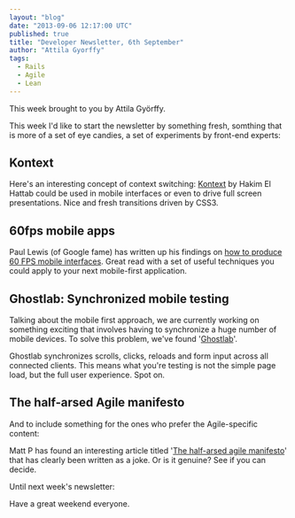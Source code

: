 ```yaml
---
layout: "blog"
date: "2013-09-06 12:17:00 UTC"
published: true
title: "Developer Newsletter, 6th September"
author: "Attila Gyorffy"
tags:
  - Rails
  - Agile
  - Lean
---
```


This week brought to you by Attila Györffy.

This week I'd like to start the newsletter by something fresh, somthing that is more of a set of eye candies, a set of experiments by front-end experts:

## Kontext

Here's an interesting concept of context switching: [Kontext](http://lab.hakim.se/kontext/) by Hakim El Hattab could be used in mobile interfaces or even to drive full screen presentations. Nice and fresh transitions driven by CSS3.

## 60fps mobile apps

Paul Lewis (of Google fame) has written up his findings on [how to produce 60 FPS mobile interfaces](http://aerotwist.com/blog/making-a-60fps-mobile-app/). Great read with a set of useful techniques you could apply to your next mobile-first application.

## Ghostlab: Synchronized mobile testing

Talking about the mobile first approach, we are currently working on something exciting that involves having to synchronize a huge number of mobile devices. To solve this problem, we've found '[Ghostlab](http://vanamco.com/ghostlab/)'.

Ghostlab synchronizes scrolls, clicks, reloads and form input across all connected clients. This means what you're testing is not the simple page load, but the full user experience. Spot on.

## The half-arsed Agile manifesto

And to include something for the ones who prefer the Agile-specific content:

Matt P has found an interesting article titled '[The half-arsed agile manifesto](http://www.halfarsedagilemanifesto.org)' that has clearly been written as a joke. Or is it genuine? See if you can decide.

Until next week's newsletter:

Have a great weekend everyone.

